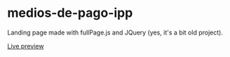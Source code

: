 # medios-de-pago-ipp

Landing page made with fullPage.js and JQuery (yes, it's a bit old project).

[Live preview](https://rojaslabs.github.io/medios-de-pago-ipp/)
